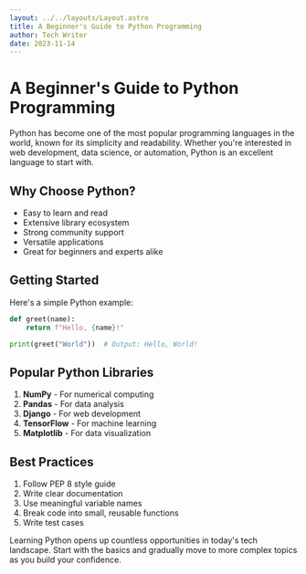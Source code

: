 ```yaml
---
layout: ../../layouts/Layout.astro
title: A Beginner's Guide to Python Programming
author: Tech Writer
date: 2023-11-14
---
```


# A Beginner's Guide to Python Programming

Python has become one of the most popular programming languages in the world, known for its simplicity and readability. Whether you're interested in web development, data science, or automation, Python is an excellent language to start with.

## Why Choose Python?

- Easy to learn and read
- Extensive library ecosystem
- Strong community support
- Versatile applications
- Great for beginners and experts alike

## Getting Started

Here's a simple Python example:

```python
def greet(name):
    return f"Hello, {name}!"

print(greet("World"))  # Output: Hello, World!
```

## Popular Python Libraries

1. **NumPy** - For numerical computing
2. **Pandas** - For data analysis
3. **Django** - For web development
4. **TensorFlow** - For machine learning
5. **Matplotlib** - For data visualization

## Best Practices

1. Follow PEP 8 style guide
2. Write clear documentation
3. Use meaningful variable names
4. Break code into small, reusable functions
5. Write test cases

Learning Python opens up countless opportunities in today's tech landscape. Start with the basics and gradually move to more complex topics as you build your confidence.
